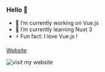 ### Hello 👋

- 🔭 I’m currently working on Vue.js
- 🌱 I’m currently learning Nuxt 3
- ⚡ Fun fact: I love Vue.js  !

<a href="https://sorenzogv.fr">Website</a>

<picture>
<img src="https://sorenzogv.fr" alt="visit my website">
</picture>

